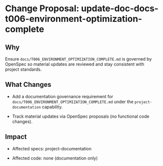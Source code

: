 # Change Proposal: update-doc-docs-t006-environment-optimization-complete

## Why

Ensure `docs/T006_ENVIRONMENT_OPTIMIZATION_COMPLETE.md` is governed by OpenSpec so material updates are reviewed and stay consistent with project standards.

## What Changes

- Add a documentation governance requirement for `docs/T006_ENVIRONMENT_OPTIMIZATION_COMPLETE.md` under the `project-documentation` capability.

- Track material updates via OpenSpec proposals (no functional code changes).

## Impact

- Affected specs: project-documentation

- Affected code: none (documentation only)
